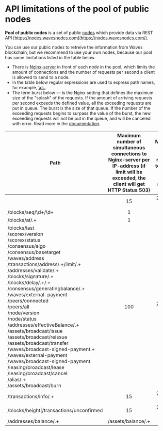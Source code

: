 # API limitations of the pool of public nodes

**Pool of public nodes** is a set of public [nodes](/en/blockchain/node) which provide data via REST API [https://nodes.wavesnodes.com](https://nodes.wavesnodes.com/).

You can use our public nodes to retreive the information from Waves blockchain, but we recommend to use your own nodes, because our pool has some limitations listed in the table below.

<note type="info" title="">
<ul><li>There is <a href="https://www.nginx.com">Nginx-server</a> in front of each node in the pool, which limits the amount of connections and the number of requests per second a client is allowed to send to a node.</li>
<li>In the table below regular expressions are used to express path names, for example, <a href="https://stackoverflow.com/questions/2841550/what-does-d-mean-in-regular-expression-terms">\d+</a>.</li>
<li>The term burst below — is the Nginx setting that defines the maximum size of the "splash" of the requests. If the amount of arriving requests per second exceeds the defined value, all the exceeding requests are put in queue. The burst is the size of that queue. If the number of the exceeding requests begins to surpass the value of the burst, the new exceeding requests will not be put in the queue, and will be canceled with error. Read more in the <a href="http://nginx.org/en/docs/http/ngx_http_limit_req_module.html">documentation</a>.</li></ul>
</note>

| Path | Maximum number of simultaneous connections to Nginx-server per IP-address (if limit will be exceeded, the client will get HTTP Status 503) | Maximum number of the requests to Nginx-server per IP-address |
| --- | :---: | :---: |
|  | 15 | 20 (burst 50) |
| /blocks/seq/\d+/\d+ | 1 | 1 |
| /blocks/at/.+ | 1 | 1 |
|/blocks/last<br/>/scorex/version<br/>/scorex/status<br/>/consensus/algo<br/>/consensus/basetarget<br/>/waves/address<br/>/transactions/address/.+/limit/.+<br/>/addresses/validate/.+<br/>/blocks/signature/.+<br/>/blocks/delay/.+/.+<br/>/consensus/generatingbalance/.+<br/>/waves/external-payment<br/>/peers/connected<br/>/peers/all<br/>/node/version<br/>/node/status<br/>/addresses/effectiveBalance/.+<br/>/assets/broadcast/issue<br/>/assets/broadcast/reissue<br/>/assets/broadcast/transfer<br/>/waves/broadcast-signed-payment.+<br/>/waves/external-payment<br/>/waves/broadcast-signed-payment<br/>/leasing/broadcast/lease<br/>/leasing/broadcast/cancel<br/>/alias/.+<br/>/assets/broadcast/burn |  100|  20 (burst 50) |
| /transactions/info/.+ | 15 | 20 (burst 50) |
| /blocks/height\|/transactions/unconfirmed | 15 | 20 (burst 50) |
| /addresses/balance/.+|/assets/balance/.+ | 15 | 100 (burst 50) |
